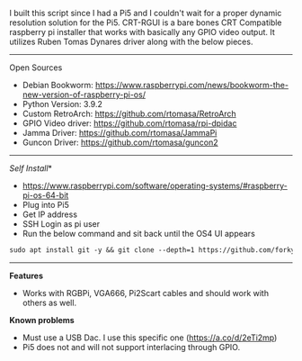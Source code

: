 I built this script since I had a Pi5 and I couldn't wait for a proper dynamic resolution solution for the Pi5. CRT-RGUI is a bare bones CRT Compatible raspberry pi installer that works with basically any GPIO video output. It utilizes Ruben Tomas Dynares driver along with the below pieces.

------------------------
Open Sources
- Debian Bookworm: https://www.raspberrypi.com/news/bookworm-the-new-version-of-raspberry-pi-os/
- Python Version: 3.9.2
- Custom RetroArch: https://github.com/rtomasa/RetroArch
- GPIO Video driver: https://github.com/rtomasa/rpi-dpidac
- Jamma Driver: https://github.com/rtomasa/JammaPi
- Guncon Driver: https://github.com/rtomasa/guncon2
------------------------


*Self Install**
   - https://www.raspberrypi.com/software/operating-systems/#raspberry-pi-os-64-bit
   - Plug into Pi5
   - Get IP address
   - SSH Login as pi user
   - Run the below command and sit back until the OS4 UI appears
   ```markdown
   sudo apt install git -y && git clone --depth=1 https://github.com/forkymcforkface/RGBPi-Bookworm.git && cd RGBPi-Bookworm && chmod +x Install-OS4.sh && ./Install-OS4.sh
   ```
--------------------

**Features**
- Works with RGBPi, VGA666, Pi2Scart cables and should work with others as well.
 
**Known problems**
- Must use a USB Dac. I use this specific one (https://a.co/d/2eTi2mp) 
- Pi5 does not and will not support interlacing through GPIO.
